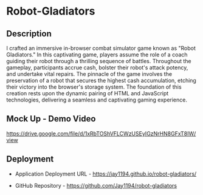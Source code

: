 # Robot-Gladiators

## Description
I crafted an immersive in-browser combat simulator game known as "Robot Gladiators." In this captivating game, 
players assume the role of a coach guiding their robot through a thrilling sequence of battles. Throughout the
gameplay, participants accrue cash, bolster their robot's attack potency, and undertake vital repairs. 
The pinnacle of the game involves the preservation of a robot that secures the highest cash accumulation, 
etching their victory into the browser's storage system. The foundation of this creation rests upon the 
dynamic pairing of HTML and JavaScript technologies, delivering a seamless and captivating gaming experience.

## Mock Up - Demo Video
https://drive.google.com/file/d/1xRbTOShVFLCWzUSEyIGzNrHN8GFxT8IW/view

## Deployment

* Application Deployment URL - https://jay1194.github.io/robot-gladiators/

*  GitHub Repository - https://github.com/Jay1194/robot-gladiators

